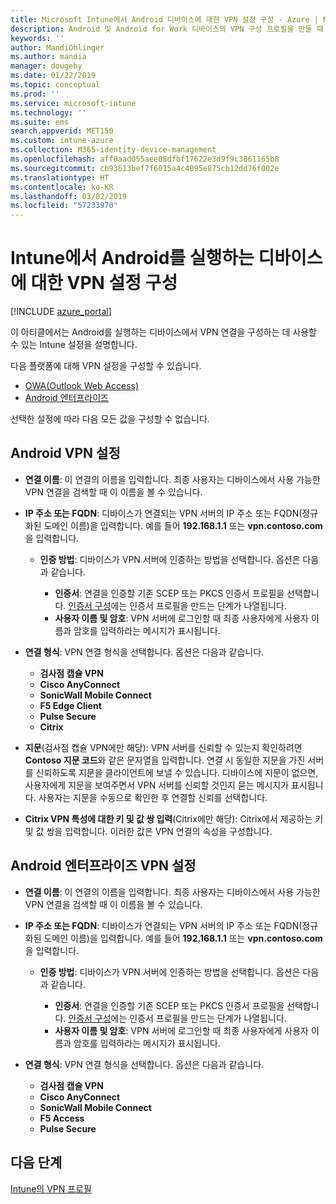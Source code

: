 ```yaml
---
title: Microsoft Intune에서 Android 디바이스에 대한 VPN 설정 구성 - Azure | Microsoft Docs
description: Android 및 Android for Work 디바이스의 VPN 구성 프로필을 만들 때 연결 이름, VPN 서버의 IP 주소 또는 FQDN을 입력하고 VPN 서버를 통한 사용자 인증 방법을 선택한 다음, Citrix, SonicWall, Check Point Capsule, Pulse Secure 및 Microsoft Edge 연결 유형을 선택합니다.
keywords: ''
author: MandiOhlinger
ms.author: mandia
manager: dougeby
ms.date: 01/22/2019
ms.topic: conceptual
ms.prod: ''
ms.service: microsoft-intune
ms.technology: ''
ms.suite: ems
search.appverid: MET150
ms.custom: intune-azure
ms.collection: M365-identity-device-management
ms.openlocfilehash: aff0aad055aee08dfbf17622e3d9f9c3061165b8
ms.sourcegitcommit: cb93613bef7f6015a4c4095e875cb12dd76f002e
ms.translationtype: HT
ms.contentlocale: ko-KR
ms.lasthandoff: 03/02/2019
ms.locfileid: "57233970"
---
```

# <a name="configure-vpn-settings-for-devices-running-android-in-intune"></a>Intune에서 Android를 실행하는 디바이스에 대한 VPN 설정 구성

[!INCLUDE [azure_portal](./includes/azure_portal.md)]

이 아티클에서는 Android를 실행하는 디바이스에서 VPN 연결을 구성하는 데 사용할 수 있는 Intune 설정을 설명합니다.

다음 플랫폼에 대해 VPN 설정을 구성할 수 있습니다.

- [OWA(Outlook Web Access)](#android-vpn-settings)
- [Android 엔터프라이즈](#android-enterprise-vpn-settings)

선택한 설정에 따라 다음 모든 값을 구성할 수 없습니다.

## <a name="android-vpn-settings"></a>Android VPN 설정

- **연결 이름**: 이 연결의 이름을 입력합니다. 최종 사용자는 디바이스에서 사용 가능한 VPN 연결을 검색할 때 이 이름을 볼 수 있습니다.
- **IP 주소 또는 FQDN**: 디바이스가 연결되는 VPN 서버의 IP 주소 또는 FQDN(정규화된 도메인 이름)을 입력합니다. 예를 들어 **192.168.1.1** 또는 **vpn.contoso.com**을 입력합니다.

  - **인증 방법**: 디바이스가 VPN 서버에 인증하는 방법을 선택합니다. 옵션은 다음과 같습니다.

    - **인증서**: 연결을 인증할 기존 SCEP 또는 PKCS 인증서 프로필을 선택합니다. [인증서 구성](certificates-configure.md)에는 인증서 프로필을 만드는 단계가 나열됩니다.
    - **사용자 이름 및 암호**: VPN 서버에 로그인할 때 최종 사용자에게 사용자 이름과 암호를 입력하라는 메시지가 표시됩니다.

- **연결 형식**: VPN 연결 형식을 선택합니다. 옵션은 다음과 같습니다.

  - **검사점 캡슐 VPN**
  - **Cisco AnyConnect**
  - **SonicWall Mobile Connect**
  - **F5 Edge Client**
  - **Pulse Secure**
  - **Citrix**

- **지문**(검사점 캡슐 VPN에만 해당): VPN 서버를 신뢰할 수 있는지 확인하려면 **Contoso 지문 코드**와 같은 문자열을 입력합니다. 연결 시 동일한 지문을 가진 서버를 신뢰하도록 지문을 클라이언트에 보낼 수 있습니다. 디바이스에 지문이 없으면, 사용자에게 지문을 보여주면서 VPN 서버를 신뢰할 것인지 묻는 메시지가 표시됩니다. 사용자는 지문을 수동으로 확인한 후 연결할 신뢰를 선택합니다.
- **Citrix VPN 특성에 대한 키 및 값 쌍 입력**(Citrix에만 해당): Citrix에서 제공하는 키 및 값 쌍을 입력합니다. 이러한 값은 VPN 연결의 속성을 구성합니다.

## <a name="android-enterprise-vpn-settings"></a>Android 엔터프라이즈 VPN 설정

- **연결 이름**: 이 연결의 이름을 입력합니다. 최종 사용자는 디바이스에서 사용 가능한 VPN 연결을 검색할 때 이 이름을 볼 수 있습니다.
- **IP 주소 또는 FQDN**: 디바이스가 연결되는 VPN 서버의 IP 주소 또는 FQDN(정규화된 도메인 이름)을 입력합니다. 예를 들어 **192.168.1.1** 또는 **vpn.contoso.com**을 입력합니다.

  - **인증 방법**: 디바이스가 VPN 서버에 인증하는 방법을 선택합니다. 옵션은 다음과 같습니다.
  
    - **인증서**: 연결을 인증할 기존 SCEP 또는 PKCS 인증서 프로필을 선택합니다. [인증서 구성](certificates-configure.md)에는 인증서 프로필을 만드는 단계가 나열됩니다.
    - **사용자 이름 및 암호**: VPN 서버에 로그인할 때 최종 사용자에게 사용자 이름과 암호를 입력하라는 메시지가 표시됩니다.

- **연결 형식**: VPN 연결 형식을 선택합니다. 옵션은 다음과 같습니다.

  - **검사점 캡슐 VPN**
  - **Cisco AnyConnect**
  - **SonicWall Mobile Connect**
  - **F5 Access**
  - **Pulse Secure**

## <a name="next-steps"></a>다음 단계
[Intune의 VPN 프로필](vpn-settings-configure.md)
